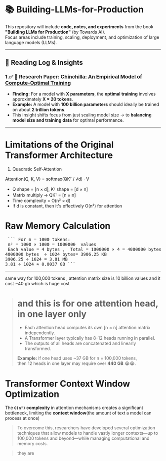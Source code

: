 # 📚 Building-LLMs-for-Production

This repository will include **code, notes, and experiments** from the book  
**"Building LLMs for Production"** (by Towards AI).  
Focus areas include training, scaling, deployment, and optimization of large language models (LLMs).

---

## 🧠 Reading Log & Insights

### 1.✅  📄 Research Paper: [Chinchilla: An Empirical Model of Compute-Optimal Training](https://arxiv.org/abs/2203.15556)

- **Finding:** For a model with **X parameters**, the **optimal training** involves approximately **X × 20 tokens**.
- **Example:** A model with **100 billion parameters** should ideally be trained on about **2 trillion tokens**.
-  This insight shifts focus from just scaling model size → to **balancing model size and training data** for optimal performance.

---

# Limitations of the Original Transformer Architecture

1) Quadratic Self-Attention

Attention(Q, K, V) = softmax(QKᵀ / √d) · V

- Q shape = [n × d], Kᵀ shape = [d × n]
- Matrix multiply → QKᵀ = [n × n]
- Time complexity = O(n² × d)
- If d is constant, then it's effectively O(n²) for attention

# Raw Memory Calculation
<pre> ``` For n = 1000 tokens:
 n² = 1000 × 1000 = 1000000  values 
 Each value = 4 bytes ,  Total = 1000000 × 4 = 4000000 bytes
4000000 bytes  ÷ 1024 bytes= 3906.25 KB 
3906.25 ÷ 1024 = 3.81 MB 
3.81 ÷ 1024 ≈ 0.0037 GB ```</pre>

---
same way for  100,000 tokens , attention matrix size is 10 billion values and 
it cost ~40 gb which is huge cost 
># and this  is for one attention head, in one layer only
> - Each attention head computes its own [n × n] attention matrix independently.
> - A Transformer layer typically has 8–12 heads running in parallel.
> - The outputs of all heads are concatenated and linearly transformed.
>
> **Example:** If one head uses ~37 GB for n = 100,000 tokens,  
> then 12 heads in one layer may require over **440 GB** 😭😭.



# Transformer Context Window Optimization

The **`O(n²)` complexity** in attention mechanisms creates a significant bottleneck, limiting the **context window**(the amount of text a model can process at once) 

>To overcome this, researchers have developed several optimization techniques that allow models to handle vastly longer contexts—up to 100,000 tokens and beyond—while managing computational and memory costs.


>they are 






